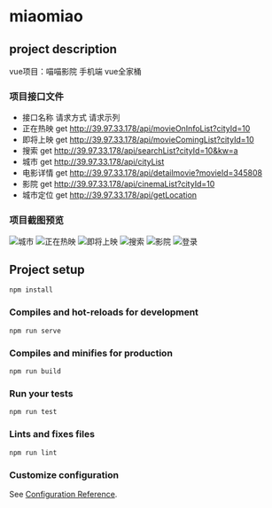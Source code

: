# miaomiao

## project description
vue项目：喵喵影院 手机端
vue全家桶

### 项目接口文件
* 接口名称	请求方式	请求示列
* 正在热映	get	       http://39.97.33.178/api/movieOnInfoList?cityId=10
* 即将上映	get        http://39.97.33.178/api/movieComingList?cityId=10
* 搜索	    get        http://39.97.33.178/api/searchList?cityId=10&kw=a
* 城市	    get	       http://39.97.33.178/api/cityList
* 电影详情	get	       http://39.97.33.178/api/detailmovie?movieId=345808
* 影院	    get   	   http://39.97.33.178/api/cinemaList?cityId=10
* 城市定位	get	       http://39.97.33.178/api/getLocation

### 项目截图预览
![城市](https://github.com/dhhjk/miaomiao/raw/setData/src/assets/photo/city.png) 
![正在热映](https://github.com/dhhjk/miaomiao/raw/setData/src/assets/photo/hot.png) 
![即将上映](https://github.com/dhhjk/miaomiao/raw/setData/src/assets/photo/coming.png) 
![搜索](https://github.com/dhhjk/miaomiao/raw/setData/src/assets/photo/search.png) 
![影院](https://github.com/dhhjk/miaomiao/raw/setData/src/assets/photo/cinema.png) 
![登录](https://github.com/dhhjk/miaomiao/raw/setData/src/assets/photo/login.png) 

## Project setup
```
npm install
```

### Compiles and hot-reloads for development
```
npm run serve
```

### Compiles and minifies for production
```
npm run build
```

### Run your tests
```
npm run test
```

### Lints and fixes files
```
npm run lint
```

### Customize configuration
See [Configuration Reference](https://cli.vuejs.org/config/).
